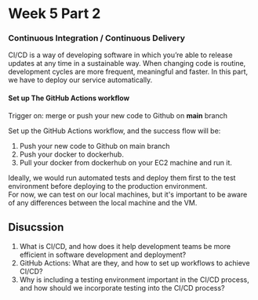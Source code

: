 # Week 5 Part 2

### Continuous Integration / Continuous Delivery

CI/CD is a way of developing software in which you’re able to release updates at any time in a sustainable way. When changing code is routine, development cycles are more frequent, meaningful and faster. In this part, we have to deploy our service automatically.

#### Set up The GitHub Actions workflow

Trigger on: merge or push your new code to Github on **main** branch

Set up the GitHub Actions workflow, and the success flow will be:

1. Push your new code to Github on main branch
2. Push your docker to dockerhub.
3. Pull your docker from dockerhub on your EC2 machine and run it.

Ideally, we would run automated tests and deploy them first to the test environment before deploying to the production environment.  
For now, we can test on our local machines, but it's important to be aware of any differences between the local machine and the VM.


## Disucssion
1. What is CI/CD, and how does it help development teams be more efficient in software development and deployment?
2. GitHub Actions: What are they, and how to set up workflows to achieve CI/CD?
3. Why is including a testing environment important in the CI/CD process, and how should we incorporate testing into the CI/CD process?